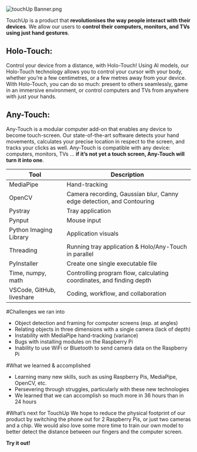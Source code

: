 ![touchUp Banner.png](https://cdn.dorahacks.io/static/files/18ffd4b567518ac591c1ae54675bd050.png)

TouchUp is a product that **revolutionises the way people interact with their devices**. We allow our users to **control their computers, monitors, and TVs using just hand gestures**.

## Holo-Touch:
Control your device from a distance, with Holo-Touch! Using AI models, our Holo-Touch technology allows you to control your cursor with your body, whether you’re a few centimetres, or a few metres away from your device. With Holo-Touch, you can do so much: present to others seamlessly, game in an immersive environment, or control computers and TVs from anywhere with just your hands.

## Any-Touch:
Any-Touch is a modular computer add-on that enables any device to become touch-screen. Our state-of-the-art software detects your hand movements, calculates your precise location in respect to the screen, and tracks your clicks as well. Any-Touch is compatible with any device: computers, monitors, TVs … **if it’s not yet a touch screen, Any-Touch will turn it into one**.

| **Tool** | **Description** |
| ----------- | ----------- |
| MediaPipe | Hand-tracking |
| OpenCV | Camera recording, Gaussian blur, Canny edge detection, and Contouring |
| Pystray | Tray application |
| Pynput | Mouse input |
| Python Imaging Library | Application visuals |
| Threading | Running tray application & Holo/Any-Touch in parallel |
| PyInstaller | Create one single executable file |
| Time, numpy, math | Controlling program flow, calculating coordinates, and finding depth |
| VSCode, GitHub, liveshare | Coding, workflow, and collaboration |

#Challenges we ran into
 - Object detection and framing for computer screens (esp. at angles)
 - Relating objects in three dimensions with a single camera (lack of depth)
 - Instability with MediaPipe hand-tracking (variance)
 - Bugs with installing modules on the Raspberry Pi
 - Inability to use WiFi or Bluetooth to send camera data on the Raspberry Pi

#What we learned & accomplished
 - Learning many new skills, such as using Raspberry Pis, MediaPipe, OpenCV, etc.
 - Persevering through struggles, particularly with these new technologies
 - We learned that we can accomplish so much more in 36 hours than in 24 hours

#What’s next for TouchUp
We hope to reduce the physical footprint of our product by switching the phone out for 2 Raspberry Pis, or just two cameras and a chip. We would also love some more time to train our own model to better detect the distance between our fingers and the computer screen.

**Try it out!**
